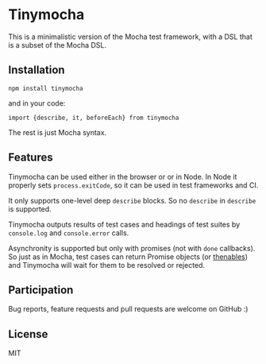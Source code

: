 # Tinymocha

This is a minimalistic version of the Mocha test framework, with a DSL that is
a subset of the Mocha DSL.

## Installation

    npm install tinymocha

and in your code:

    import {describe, it, beforeEach} from tinymocha

The rest is just Mocha syntax.

## Features

Tinymocha can be used either in the browser or or in Node. In Node it properly sets `process.exitCode`,
so it can be used in test frameworks and CI.

It only supports one-level deep `describe` blocks. So no `describe` in `describe` is supported.

Tinymocha outputs results of test cases and headings of test suites by `console.log` and  `console.error`  calls.

Asynchronity is supported but only with promises (not with `done` callbacks). So just as in Mocha,
test cases can return Promise objects (or [thenables](https://promisesaplus.com/)) and Tinymocha will
wait for them to be resolved or rejected.

## Participation

Bug reports, feature requests and pull requests are welcome on GitHub :)

## License

MIT

